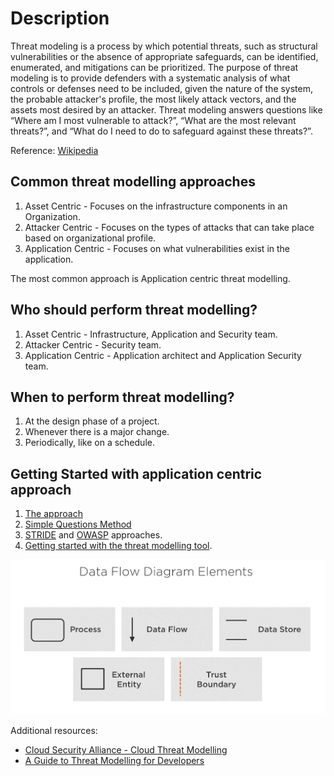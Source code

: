 # Description


Threat modeling is a process by which potential threats, such as structural vulnerabilities or the absence of appropriate safeguards, can be identified, enumerated, and mitigations can be prioritized. The purpose of threat modeling is to provide defenders with a systematic analysis of what controls or defenses need to be included, given the nature of the system, the probable attacker's profile, the most likely attack vectors, and the assets most desired by an attacker. Threat modeling answers questions like “Where am I most vulnerable to attack?”, “What are the most relevant threats?”, and “What do I need to do to safeguard against these threats?”.


Reference: [Wikipedia](https://en.wikipedia.org/wiki/Threat_model)

## Common threat modelling approaches

1. Asset Centric - Focuses on the infrastructure components in an Organization.
2. Attacker Centric - Focuses on the types of attacks that can take place based on organizational profile.
3. Application Centric - Focuses on what vulnerabilities exist in the application.

The most common approach is Application centric threat modelling.

## Who should perform threat modelling?

1. Asset Centric - Infrastructure, Application and Security team.
2. Attacker Centric - Security team.
3. Application Centric - Application architect and Application Security team.

## When to perform threat modelling?

1. At the design phase of a project.
2. Whenever there is a major change.
3. Periodically, like on a schedule.

## Getting Started with application centric approach


1. [The approach](https://docs.microsoft.com/en-us/security/compass/applications-services#top-down-approach-through-threat-modeling)
1. [Simple Questions Method](https://docs.microsoft.com/en-us/security/compass/applications-services#simple-questions-method)
1. [STRIDE](https://en.wikipedia.org/wiki/STRIDE_(security)) and [OWASP](https://owasp.org/www-community/Threat_Modeling) approaches.
1. [Getting started with the threat modelling tool](https://docs.microsoft.com/en-us/azure/security/develop/threat-modeling-tool-getting-started).

![Threat Modelling Elements](./media/ThreatModelling1.png)


Additional resources:
- [Cloud Security Alliance - Cloud Threat Modelling](https://cloudsecurityalliance.org/artifacts/cloud-threat-modeling/)
- [A Guide to Threat Modelling for Developers](https://martinfowler.com/articles/agile-threat-modelling.html)


